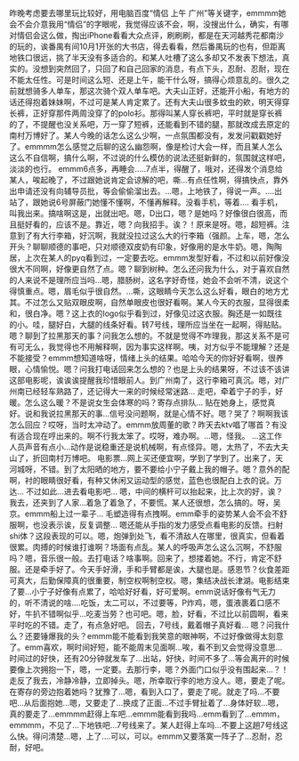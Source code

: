 昨晚考虑要去哪里玩比较好，用电脑百度“情侣 上午 广州”等关键字，emmmm她会不会介意我用“情侣”的字眼呢，我觉得应该不会，啊，没搜出什么，确实，有哪对情侣会这么做，掏出iPhone看看大众点评，刷刷刷，都是在天河越秀花都南沙的玩的，诶番禺有间10月1开张的大书店，得去看看，然后番禺玩的也有，但距离地铁口很远，挑了半天没有多适合的。和某人吐槽了这么多却又不发表下想法，真实的。没想到突然回了，只回了和自己回家的消息，有点下头，忍耐、忍耐，现在不能太任性。可是时间这么短、还是上午，能干什么呀，搞得心烦意乱的。很久之前就想骑多人单车，那这次骑个双人单车吧。大夫山正好，还能开小船，有地方的话还得抱着妹妹啊，不过可是某人肯定累了。还有大夫山很多蚊虫的欸，明天得穿长裤，正好穿那件两周没穿了的polo衫。那得叫某人穿长裤吧，平时就是穿长裤的了，不提醒也没关系吧，万一穿了短裤，还能看到不错的腿，那就改成去原定的南村万博好了。某人今晚的话怎么这么少啊，一点氛围都没有，发发问戳戳她好了。emmmm怎么感觉之后聊的这么幽怨啊，像是检讨大会一样，而且某人怎么这么不自信啊，搞什么啊，不过说的什么模仿的说法还挺新鲜的，氛围就这样吧，淡淡的也行。
emmm6点多，再睡会.....7点半，得醒了，哦对，还得发个消息给某人，唉起晚了，不过跟她说肯定会谅解的吧，嘶...有点任性啊，得搞快点，靠外出申请还没有向辅导员批，等会偷偷溜出去。...嗯，上地铁了，得说一声。....出站了，跟她说6号屏蔽门她懂不懂啊，不懂再解释。没看手机，等着.... 看手机，叫我出来。搞啥啊这是，出就出吧。嗯，D出口，嗯？是她吗？好像很白很高，而且挺好看的，应该不是。靠近，嗯？向我招手。诶？！原来是呀。嗯，超短裤。注意到了有大行李箱，好沉啊，我就没拉过这么大的行李箱（强颜。上车，嗯，怎么开头？聊聊顺德的事吧，只对顺德双皮奶有印象，好像用的是水牛奶。嗯，陶陶居，上次在某人的pyq看到过，一定要去吃。emmm发型好看，不过和以前好像没很大不同啊，好像更自然了点。嗯？聊到树种。怎么还问我为什么，对于喜欢自然的人来说不是理所应当吗...嗯，腊肠树，这名字好奇怪，她会不会听不清，说这个得慎重点。嗯，眉毛似乎很自然。...嘶，这眼睛今天怎么这么好看，眼白的地方尤其。不过怎么又贴双眼皮啊，自然单眼皮也很好看啊。某人今天的衣服，显得很柔和，很白净。嗯？这上衣的logo似乎看到过，好像见过这衣服。胸还是一如既往的小。哇，腿好白，大腿的线条好看。转7号线，理所应当坐在一起啊，得贴贴。嗯？聊到了拉黑那天的事？问我怎么想的。不就是觉得不咋理我，那这关系不是可有可无么，我觉得也不用解释啊，因为事实这样啊。咦，对方似乎不能理解？还是不能接受？emmm想知道啥呀，情绪上头的结果。哈哈今天的你好好看啊，很养眼，心情愉悦。嗯？问我打电话回来怎么想的？也是上头的结果呀，不过该不该讲这部电影呢，诶诶诶提醒我珍惜眼前人。到广州南了，这行李箱可真沉。嗯，对广州南已经轻车熟路了，还记得大一来的时候经常迷路... 走吧，牵着宁子的手，好暖。怎么这么暖？不是说女生会体寒的吗？寄存点排队... 贴在她身上，感觉真好。说和我说拉黑那天的事...信号没问题啊，就是心情不好。嗯？哭了？啊啊我该怎么回应？哎呀，当时太冲动了。emmm放周董的歌？昨天去ktv唱了哪首？有没有适合现在哼出来的。啊不行我太笨了。哎呀，难办啊。...嗯，怪我。 ...这工作人员声音有点小...动作是说稳重还是说机械啊，有点怪异。嗯，太热了，不去大夫山了，折回南村万博吧。
电影票...网上买还便宜啊，学到了学到了。出来了，天河城呀，不错。到了太阳晒的地方，要不要给小宁子戴上我的帽子。嗯？意外的配啊，衬的眼睛很好看，有种又休闲又运动型的感觉，蓝色也很配白上衣的说。万达... 不过如此...进去看电影吧... 嗯，中间的横杆可以抬起来，比上次的好，诶？我去，还夹到了人家...着急了着急了，不要慌。某人还很想，怎么搞的。呀，吴京。emmm船上过一辈子... 毛塑造得有点拽啊。emm牵手的姿势某人会不会不舒服啊，也没表示诶，反复调整... 嗯还能从手指的发力感受点看电影的反馈。扫射shi体？这段表现的可以。嗯，炮弹到处飞，看不清敌人在哪里，很真实，但看着很累。肉搏的时候谁打谁啊？场面有点乱。某人的呼吸声怎么这么沉啊，不舒服吗？嗯，音乐很一般。去打电话？啥事啊。回来了，想搂着她。不行，肯定不舒服。还是牵手好了。今天手好滑，手和手臂都是诶，大腿也是。感恩节？伙食差距可真大，后勤保障真的很重要，制空权啊制空权。嗯，集结决战长津湖。电影结束了要...小宁子好像有点累了，哈哈好好看，好可爱啊。emm说话好像有气无力的，听不清说的啥....吃饭，太二可以，不过要等，P炸鸡，嗯，蛋液裹着口感不好，牛扒不错啊似乎...吃麦当劳？也可吧。嗯，脸，好看，不过比以前圆啊，看来平时吃的不错。走了，有点急好吧。
回去，7号线，戴着帽子真好看... 嗯？问我什么？还要锤爆我的头？emmm能不能看到我笑意的眼神啊，不过好像做得太刻意了。emm喜欢，啊时间好短，能不能周末见面啊...唉，看不到又会觉得没意思...时间过的好快，还有20分钟就发车了...出站，好快，时间不多了...等会离开的时候要像上次拥抱一下，嗯，一定要。去那行李，嗯？外面门口似乎没有围起来...？！走反了我去，冷静冷静，立即掉头。嗯，所幸取行李的地方没人。嗯，要走了呢。在寄存的旁边抱着她吗？犹豫了...嗯，看到入口了，要走了呢。就走了吗...不要吧...从后面抱她...嗯，又要走了...换成了正面...不过手臂扯着了...身体好软...嗯，真的要走了...emmmm赶得上车吧...emmm能看到我吗...emm看到了...emmm，emmmm，不见了...下地铁吧...7号线来了。某人赶得上车吗...不要上这趟7号线这么快。得问清楚...嗯，上了....可以，可以。emmm又要落寞一阵子了...忍耐，忍耐，好吧。
